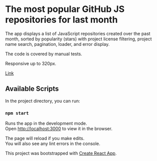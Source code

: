 # The most popular GitHub JS repositories for last month

The app displays a list of JavaScript repositories created over the past month, sorted by popularity (stars) with project license filtering, project name search, pagination, loader, and error display.

The code is covered by manual tests.

Responsive up to 320px.

[Link](https://niuruslan.github.io/github-react-app/)

## Available Scripts

In the project directory, you can run:

### `npm start`

Runs the app in the development mode.<br />
Open [http://localhost:3000](http://localhost:3000) to view it in the browser.

The page will reload if you make edits.<br />
You will also see any lint errors in the console.

This project was bootstrapped with [Create React App](https://github.com/facebook/create-react-app).
